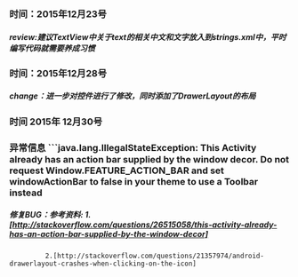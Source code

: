 ﻿###    时间：2015年12月23号
##### review:建议TextView中关于text的相关中文和文字放入到strings.xml中，平时编写代码就需要养成习惯
###    时间：2015年12月28号
##### change：进一步对控件进行了修改，同时添加了DrawerLayout的布局

###    时间 2015年 12月30号 
###    异常信息 ```java.lang.IllegalStateException: This Activity already has an action bar supplied by the window decor. Do not request Window.FEATURE_ACTION_BAR and set windowActionBar to false in your theme to use a Toolbar instead

##### 修复BUG：参考资料: 1.[http://stackoverflow.com/questions/26515058/this-activity-already-has-an-action-bar-supplied-by-the-window-decor]
			 2.[http://stackoverflow.com/questions/21357974/android-drawerlayout-crashes-when-clicking-on-the-icon]
		       